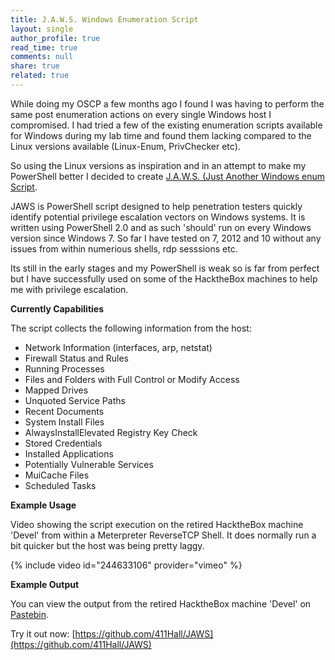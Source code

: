 ```yaml
---
title: J.A.W.S. Windows Enumeration Script
layout: single
author_profile: true
read_time: true
comments: null
share: true
related: true
---
```


While doing my OSCP a few months ago I found I was having to  perform the same post enumeration actions on every single Windows host I compromised. I had tried a few of the existing enumeration scripts available for Windows during my lab time and found them lacking compared to the Linux versions available (Linux-Enum, PrivChecker etc).

So using the Linux versions as inspiration and in an attempt to make my PowerShell better I decided to create  [J.A.W.S. (Just Another Windows enum Script](https://github.com/411Hall/JAWS). 

JAWS is PowerShell  script designed to help penetration testers quickly identify potential privilege escalation vectors on Windows systems. It is written using PowerShell 2.0 and as such 'should' run on every Windows version since Windows 7. So far I have tested on 7, 2012 and 10 without any issues from within numerious shells, rdp sesssions etc.

Its still in the early stages and my PowerShell is weak so is far from perfect but I have successfully used on some of the HacktheBox machines to help me with privilege escalation.

**Currently Capabilities**

The script collects the following information from the host:

- Network Information (interfaces, arp, netstat)
- Firewall Status and Rules
- Running Processes
- Files and Folders with Full Control or Modify Access
- Mapped Drives
- Unquoted Service Paths
- Recent Documents
- System Install Files
- AlwaysInstallElevated Registry Key Check
- Stored Credentials
- Installed Applications
- Potentially Vulnerable Services
- MuiCache Files
- Scheduled Tasks

**Example Usage**

Video showing the script execution on the retired HacktheBox machine 'Devel' from within a Meterpreter ReverseTCP Shell. It does normally run a bit quicker but the host was being pretty laggy.

{% include video id="244633106" provider="vimeo" %}

**Example Output**

You can view the output from the retired HacktheBox machine 'Devel' on [Pastebin](https://pastebin.com/Q0Wzn74q).


Try it out now:  [https://github.com/411Hall/JAWS](https://github.com/411Hall/JAWS)